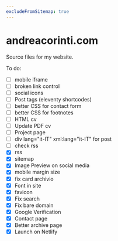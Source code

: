```yaml
---
excludeFromSitemap: true
---
```


# andreacorinti.com

Source files for my website.

To do:

- [ ] mobile iframe
- [ ] broken link control
- [ ] social icons
- [ ] Post tags (eleventy shortcodes)
- [ ] better CSS for contact form
- [ ] better CSS for footnotes
- [ ] HTML cv
- [ ] Update PDF cv
- [ ] Project page
- [ ] div lang="it-IT" xml:lang="it-IT" for post
- [ ] check rss
- [x] rss
- [x] sitemap
- [x] Image Preview on social media
- [x] mobile margin size
- [x] fix card archivio
- [x] Font in site
- [x] favicon
- [x] Fix search
- [x] Fix bare domain
- [x] Google Verification
- [x] Contact page
- [x] Better archive page
- [x] Launch on Netlify
